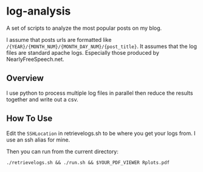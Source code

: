# log-analysis

A set of scripts to analyze the most popular posts on my blog.

I assume that posts urls are formatted like `/{YEAR}/{MONTH_NUM}/{MONTH_DAY_NUM}/{post_title}`. It assumes that the log files are standard apache logs. Especially those produced by NearlyFreeSpeech.net.

## Overview
I use python to process multiple log files in parallel then reduce the results together and write out a csv.

## How To Use
Edit the `SSHLocation` in retrievelogs.sh to be where you get your logs from. I use an ssh alias for mine.

Then you can run from the current directory:

    ./retrievelogs.sh && ./run.sh && $YOUR_PDF_VIEWER Rplots.pdf
